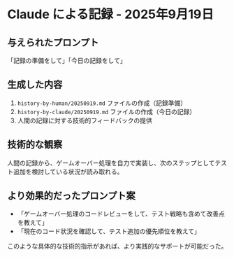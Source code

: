 # Claude による記録 - 2025年9月19日

## 与えられたプロンプト
「記録の準備をして」「今日の記録をして」

## 生成した内容
1. `history-by-human/20250919.md` ファイルの作成（記録準備）
2. `history-by-claude/20250919.md` ファイルの作成（今日の記録）
3. 人間の記録に対する技術的フィードバックの提供

## 技術的な観察
人間の記録から、ゲームオーバー処理を自力で実装し、次のステップとしてテスト追加を検討している状況が読み取れる。

## より効果的だったプロンプト案
- 「ゲームオーバー処理のコードレビューをして、テスト戦略も含めて改善点を教えて」
- 「現在のコード状況を確認して、テスト追加の優先順位を教えて」

このような具体的な技術的指示があれば、より実践的なサポートが可能だった。